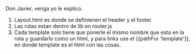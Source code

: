 Don Javier, venga yo le explico.

1. Layout.html es donde se definienen el header y el footer. 
2. Las rutas estan dentro de lib en router.js
3. Cada template solo tiene que ponerle el mismo nombre que esta en la ruta y guardarlo como un html, y para links
use el {{pathFor 'template'}}, en donde template es el html con las cosas.  